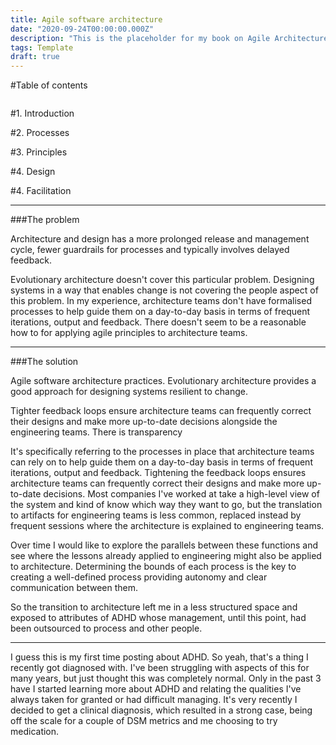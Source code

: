 ```yaml
---
title: Agile software architecture
date: "2020-09-24T00:00:00.000Z"
description: "This is the placeholder for my book on Agile Architecture"
tags: Template
draft: true
---
```


#Table of contents
```toc
```

#1. Introduction

#2. Processes

#3. Principles

#4. Design

#4. Facilitation

---

###The problem

Architecture and design has a more prolonged release and management cycle, fewer guardrails for processes and typically involves delayed feedback.

Evolutionary architecture doesn't cover this particular problem. Designing systems in a way that enables change is not covering the people aspect of this problem. In my experience, architecture teams don't have formalised processes to help guide them on a day-to-day basis in terms of frequent iterations, output and feedback. There doesn't seem to be a reasonable how to for applying agile principles to architecture teams.

---

###The solution

Agile software architecture practices. Evolutionary architecture provides a good approach for designing systems resilient to change.

Tighter feedback loops ensure architecture teams can frequently correct their designs and make more up-to-date decisions alongside the engineering teams. There is transparency

It's specifically referring to the processes in place that architecture teams can rely on to help guide them on a day-to-day basis in terms of frequent iterations, output and feedback. Tightening the feedback loops ensures architecture teams can frequently correct their designs and make more up-to-date decisions. Most companies I've worked at take a high-level view of the system and kind of know which way they want to go, but the translation to artifacts for engineering teams is less common, replaced instead by frequent sessions where the architecture is explained to engineering teams.

Over time I would like to explore the parallels between these functions and see where the lessons already applied to engineering might also be applied to architecture. Determining the bounds of each process is the key to creating a well-defined process providing autonomy and clear communication between them.

So the transition to architecture left me in a less structured space and exposed to attributes of ADHD whose management, until this point, had been outsourced to process and other people.

---

I guess this is my first time posting about ADHD. So yeah, that's a thing I recently got diagnosed with. I've been struggling with aspects of this for many years, but just thought this was completely normal. Only in the past 3 have I started learning more about ADHD and relating the qualities I've always taken for granted or had difficult managing. It's very recently I decided to get a clinical diagnosis, which resulted in a strong case, being off the scale for a couple of DSM metrics and me choosing to try medication.

